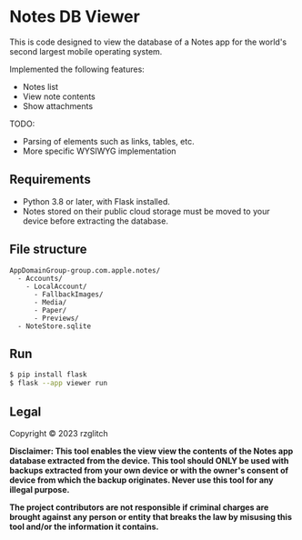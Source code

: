 # Notes DB Viewer

This is code designed to view the database of a Notes app for the world's second largest mobile operating system.

Implemented the following features:

* Notes list
* View note contents
* Show attachments

TODO:

* Parsing of elements such as links, tables, etc.
* More specific WYSIWYG implementation

## Requirements

* Python 3.8 or later, with Flask installed.
* Notes stored on their public cloud storage must be moved to your device before extracting the database.

## File structure

```
AppDomainGroup-group.com.apple.notes/
  - Accounts/
    - LocalAccount/
      - FallbackImages/
      - Media/
      - Paper/
      - Previews/
  - NoteStore.sqlite
```

## Run

```sh
$ pip install flask
$ flask --app viewer run
```

## Legal

Copyright © 2023 rzglitch

**Disclaimer: This tool enables the view view the contents of the Notes app database extracted from the device. This tool should ONLY be used with backups extracted from your own device or with the owner's consent of device from which the backup originates. Never use this tool for any illegal purpose.**

**The project contributors are not responsible if criminal charges are brought against any person or entity that breaks the law by misusing this tool and/or the information it contains.**
